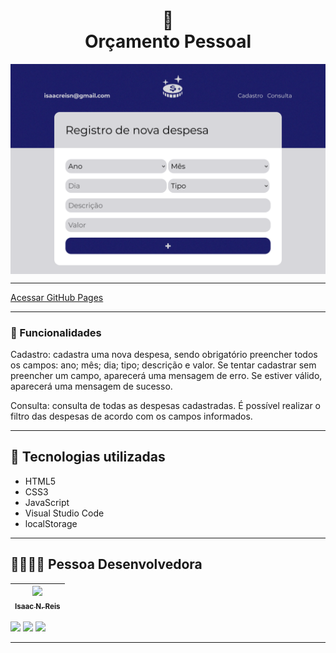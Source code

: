 <h1 align="center">
  🤑<br>Orçamento Pessoal
</h1>

<img align="center" src="./assets/img/previw.png">

<br>

---

<a href="https://isaacnreis.github.io/orcamento-pessoal/">Acessar GitHub Pages</a>

---

### 🔧 Funcionalidades

Cadastro: cadastra uma nova despesa, sendo obrigatório preencher todos os campos: ano; mês; dia; tipo; descrição e valor. Se tentar cadastrar sem preencher um campo, aparecerá uma mensagem de erro. Se estiver válido, aparecerá uma mensagem de sucesso.

Consulta: consulta de todas as despesas cadastradas. É possível realizar o filtro das despesas de acordo com os campos informados.

---

## 👾 Tecnologias utilizadas

- HTML5
- CSS3
- JavaScript
- Visual Studio Code
- localStorage

---

## 🙋‍♂️👨‍💻 Pessoa Desenvolvedora

| [<img src="https://avatars.githubusercontent.com/u/118864462?s=400&u=cbef9e4288ea072bc5a7c34b78d29de8f832c6e1&v=4" width=115><br><sub>Isaac N. Reis</sub>](https://github.com/isaacnreis) |
| :---: |

<div> 
  <a href = "mailto:isaacreisn@gmail.com"><img src="https://img.shields.io/badge/-Gmail-%23333?style=for-the-badge&logo=gmail&logoColor=white" target="_blank"></a>
  <a href="https://www.linkedin.com/in/isaacnreis/" target="_blank"><img src="https://img.shields.io/badge/-LinkedIn-%230077B5?style=for-the-badge&logo=linkedin&logoColor=white" target="_blank"></a>
  <a href="https://isaacnreis.github.io/portfolio/" target="_blank"><img src="https://img.shields.io/badge/Portf%C3%B3lio-blue?style=for-the-badge&logo=appveyor " target="_blank"></a>

  
</div>

---